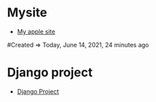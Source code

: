 # Mysite
  * <a href="https://amankhalsa.github.io/Mysite/">My apple site</a>

#‎Created => Today, ‎June ‎14, ‎2021, ‏‎24 minutes ago

# Django project

*  <a href="https://github.com/Amankhalsa/intro_python/tree/main/mywebsite">Django Project </a>

